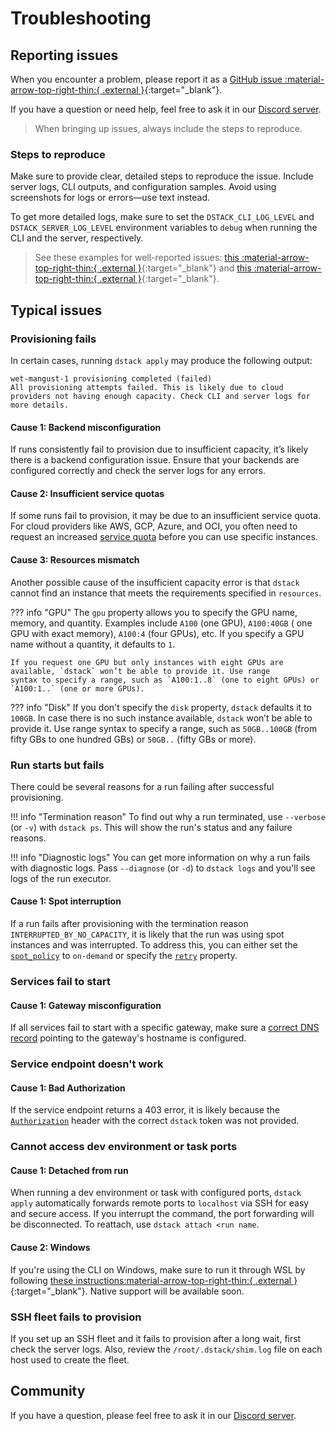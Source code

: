 # Troubleshooting

## Reporting issues

When you encounter a problem, please report it as
a [GitHub issue :material-arrow-top-right-thin:{ .external }](https://github.com/dstackai/dstack/issues/new/choose){:target="_blank"}.

If you have a question or need help, feel free to ask it in our [Discord server](https://discord.gg/u8SmfwPpMd).

> When bringing up issues, always include the steps to reproduce.

### Steps to reproduce

Make sure to provide clear, detailed steps to reproduce the issue. 
Include server logs, CLI outputs, and configuration samples. Avoid using screenshots for logs or errors—use text instead. 

To get more detailed logs, make sure to set the `DSTACK_CLI_LOG_LEVEL` and `DSTACK_SERVER_LOG_LEVEL` 
environment variables to `debug` when running the CLI and the server, respectively.

> See these examples for well-reported issues: [this :material-arrow-top-right-thin:{ .external }](https://github.com/dstackai/dstack/issues/1640){:target="_blank"}
and [this :material-arrow-top-right-thin:{ .external }](https://github.com/dstackai/dstack/issues/1551){:target="_blank"}.

## Typical issues

### Provisioning fails 

In certain cases, running `dstack apply` may produce the following output:

```shell
wet-mangust-1 provisioning completed (failed)
All provisioning attempts failed. This is likely due to cloud providers not having enough capacity. Check CLI and server logs for more details.
```

#### Cause 1: Backend misconfiguration

If runs consistently fail to provision due to insufficient capacity, it’s likely there is a backend configuration issue.
Ensure that your backends are configured correctly and check the server logs for any errors.

#### Cause 2: Insufficient service quotas

If some runs fail to provision, it may be due to an insufficient service quota. For cloud providers like AWS, GCP,
Azure, and OCI, you often need to request an increased [service quota](protips.md#service-quotas) before you can use
specific instances.

#### Cause 3: Resources mismatch

Another possible cause of the insufficient capacity error is that `dstack` cannot find an instance that meets the
requirements specified in `resources`.

??? info "GPU"
    The `gpu` property allows you to specify the GPU name, memory, and quantity. Examples include `A100` (one GPU), `A100:40GB` (
    one GPU with exact memory), `A100:4` (four GPUs), etc. If you specify a GPU name without a quantity, it defaults to `1`. 
    
    If you request one GPU but only instances with eight GPUs are available, `dstack` won’t be able to provide it. Use range
    syntax to specify a range, such as `A100:1..8` (one to eight GPUs) or `A100:1..` (one or more GPUs).

??? info "Disk"
    If you don't specify the `disk` property, `dstack` defaults it to `100GB`. 
    In case there is no such instance available, `dstack` won’t be able to provide it. 
    Use range syntax to specify a range, such as `50GB..100GB` (from fifty GBs to one hundred GBs) or `50GB..` 
    (fifty GBs or more).

### Run starts but fails

There could be several reasons for a run failing after successful provisioning. 

!!! info "Termination reason"
    To find out why a run terminated, use `--verbose` (or `-v`) with `dstack ps`.
    This will show the run's status and any failure reasons.

!!! info "Diagnostic logs"
    You can get more information on why a run fails with diagnostic logs.
    Pass `--diagnose` (or `-d`) to `dstack logs` and you'll see logs of the run executor.

#### Cause 1: Spot interruption

If a run fails after provisioning with the termination reason `INTERRUPTED_BY_NO_CAPACITY`, it is likely that the run
was using spot instances and was interrupted. To address this, you can either set the
[`spot_policy`](../reference/dstack.yml/task.md#spot_policy) to `on-demand` or specify the 
[`retry`](../reference/dstack.yml/task.md#retry) property.

[//]: # (#### Other)
[//]: # (TODO: Explain how to get the shim logs)

### Services fail to start

#### Cause 1: Gateway misconfiguration

If all services fail to start with a specific gateway, make sure a
[correct DNS record](../concepts/gateways.md#update-dns-records)
pointing to the gateway's hostname is configured.

### Service endpoint doesn't work 

#### Cause 1: Bad Authorization

If the service endpoint returns a 403 error, it is likely because the [`Authorization`](../services.md#access-the-endpoint) 
header with the correct `dstack` token was not provided.

[//]: # (#### Other)
[//]: # (TODO: Explain how to get the gateway logs)

### Cannot access dev environment or task ports

#### Cause 1: Detached from run

When running a dev environment or task with configured ports, `dstack apply` 
automatically forwards remote ports to `localhost` via SSH for easy and secure access.
If you interrupt the command, the port forwarding will be disconnected. To reattach, use `dstack attach <run name`.

#### Cause 2: Windows

If you're using the CLI on Windows, make sure to run it through WSL by following [these instructions:material-arrow-top-right-thin:{ .external }](https://github.com/dstackai/dstack/issues/1644#issuecomment-2321559265){:target="_blank"}. 
Native support will be available soon.

### SSH fleet fails to provision

If you set up an SSH fleet and it fails to provision after a long wait, first check the server logs. 
Also, review the  `/root/.dstack/shim.log` file on each host used to create the fleet.

## Community

If you have a question, please feel free to ask it in our [Discord server](https://discord.gg/u8SmfwPpMd).
